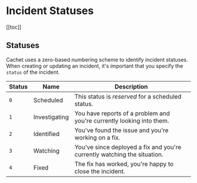 # Incident Statuses

[[toc]]

## Statuses

Cachet uses a zero-based numbering scheme to identify incident statuses. When creating or updating an incident, it's important that you specify the `status` of the incident.

| Status | Name          | Description                                                              |
|--------|---------------|--------------------------------------------------------------------------|
| `0`    | Scheduled     | This status is *reserved* for a scheduled status.                        |
| `1`    | Investigating | You have reports of a problem and you're currently looking into them.    |
| `2`    | Identified    | You've found the issue and you're working on a fix.                      |
| `3`    | Watching      | You've since deployed a fix and you're currently watching the situation. |
| `4`    | Fixed         | The fix has worked, you're happy to close the incident.                  |
